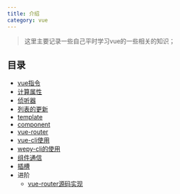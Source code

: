 ```yaml
---
title: 介绍
category: vue
---
```


> 这里主要记录一些自己平时学习vue的一些相关的知识；

## 目录

- [vue指令](./vue-note-01.md)
- [计算属性](./vue-note-02.md)
- [侦听器](./vue-note-03.md)
- [列表的更新](./vue-note-04.md)
- [template](./vue-note-05.md)
- [component](./vue-note-06.md)
- [vue-router](./vue-note-07.md)
- [vue-cli使用](./vue-note-08.md)
- [wepy-cli的使用](./vue-note-09.md)
- [组件通信](./vue-note-10.md)
- [插槽](./vue-note-11.md)
- 进阶
  - [vue-router源码实现](./vue-note-12.md)

